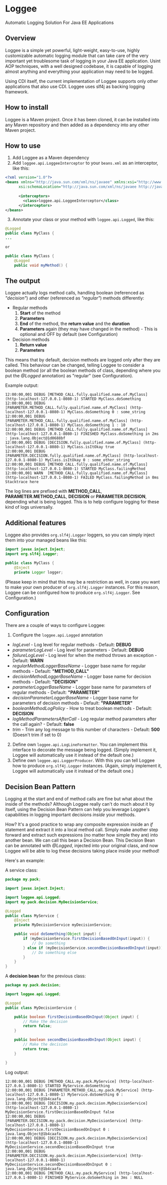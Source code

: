 Loggee
======

Automatic Logging Solution For Java EE Applications

Overview
--------

Loggee is a simple yet powerful, light-weight, easy-to-use, highly customizable automatic logging module that can take
care of the very important yet troublesome task of logging in your Java EE application.
Usint AOP techniques, with a well designed codebase, it is capable of logging almost anything and everything your
application may need to be logged.

Using CDI itself, the current implementation of Loggee supports only other applications that also use CDI.
Loggee uses slf4j as backing logging framework.

How to install
--------------

Loggee is a Maven project. Once it has been cloned, it can be installed into any Maven repository and then added
as a dependency into any other Maven project.

How to use
----------

1. Add Loggee as a Maven dependency
2. Add ```loggee.api.LoggeeInterceptor``` to your ```beans.xml``` as an interceptor, like this:
```xml
<?xml version="1.0"?>
<beans xmlns="http://java.sun.com/xml/ns/javaee" xmlns:xsi="http://www.w3.org/2001/XMLSchema-instance"
      xsi:schemaLocation="http://java.sun.com/xml/ns/javaee http://java.sun.com/xml/ns/javaee/beans_1_0.xsd">
  
      <interceptors>
        <class>loggee.api.LoggeeInterceptor</class>
      </interceptors>
</beans>
```
3. Annotate your class or your method with ```loggee.api.Logged```, like this:
  ```java
  @Logged
  public class MyClass {
  ...

  or

  public class MyClass {
      @Logged
      public void myMethod() {
  ```

The output
----------

Loggee actually logs method calls, handling boolean (referenced as _"decision"_) and other (referenced as _"regular"_)
methods differently:
  - Regular methods
    1. __Start__ of the method
    2. __Parameters__
    3. __End__ of the method, the __return value__ and the __duration__
    4. __Parameters__ again (they may have changed in the method) - This is optional and OFF by default (see Configuration)
  - Decision methods
    1. __Return value__
    2. __Parameters__
    
This means that by default, decision methods are logged only after they are called. This behaviour can be changed,
telling Loggee to consider a boolean method (or all the boolean methods of class, depending where you put the _@Logged_
annotation) as "regular" (see Configuration).

Example output:

```
12:00:00,001 DEBUG [METHOD_CALL.fully.qualified.name.of.MyClass] (http-localhost-127.0.0.1-8080-1) STARTED MyClass.doSomething
12:00:00,001 DEBUG [PARAMETER.METHOD_CALL.fully.qualified.name.of.MyClass] (http-localhost-127.0.0.1-8080-1) MyClass.doSomething 0 : some_string
12:00:00,001 DEBUG [PARAMETER.METHOD_CALL.fully.qualified.name.of.MyClass] (http-localhost-127.0.0.1-8080-1) MyClass.doSomething 1 : 10
12:00:00,001 DEBUG [METHOD_CALL.fully.qualified.name.of.MyClass] (http-localhost-127.0.0.1-8080-1) FINISHED MyClass.doSomething in 2ms : java.lang.Object@1d0688bf
12:00:00,001 DEBUG [DECISION.fully.qualified.name.of.MyClass] (http-localhost-127.0.0.1-8080-1) MyClass.isItOkay true
12:00:00,001 DEBUG [PARAMETER.DECISION.fully.qualified.name.of.MyClass] (http-localhost-127.0.0.1-8080-1) MyClass.isItOkay 0 : some_other_string
12:00:00,001 DEBUG [METHOD_CALL.fully.qualified.name.of.MyClass] (http-localhost-127.0.0.1-8080-1) STARTED MyClass.failingMethod
12:00:00,001 WARN  [METHOD_CALL.fully.qualified.name.of.MyClass] (http-localhost-127.0.0.1-8080-1) FAILED MyClass.failingMethod in 0ms
Stacktrace here
```

The log lines are prefixed with __METHOD_CALL__, __PARAMETER.METHOD_CALL__, __DECISION__ or __PARAMETER.DECISION__,
depending what is being logged. This is to help configure logging for these kind of logs universally.

Additional features
-------------------

Loggee also provides ```org.slf4j.Logger``` loggers, so you can simply inject them into your managed beans like this:

```java
import javax.inject.Inject;
import org.slf4j.Logger;

public class MyClass {
    @Inject
    private Logger logger;
```

(Please keep in mind that this may be a restriction as well, in case you want to make your own producer of
```org.slf4j.Logger``` instances. For this reason, Loggee can be configured how to produce ```org.slf4j.Logger```.
See Configuration.)

Configuration
-------------

There are a couple of ways to configure Loggee:

1. Configure the ```loggee.api.Logged``` annotation
  - _logLevel_ - Log level for regular methods - Default: __DEBUG__
  - _parameterLogLevel_ - Log level for parameters - Default: __DEBUG__
  - _failureLogLevel_ - Log level for when the method throws an exception - Default: __WARN__
  - _regularMethodLoggerBaseName_ - Logger base name for regular methods - Default: __"METHOD_CALL"__
  - _decisionMethodLoggerBaseName_ - Logger base name for decision methods - Default: __"DECISION"__
  - _parameterLoggerBaseName_ - Logger base name for parameters of regular methods - Default: __"PARAMETER"__
  - _decisionParameterLoggerBaseName_ - Logger base name for parameters of decision methods - Default: __"PARAMETER"__
  - _booleanMethodLogPolicy_ - How to treat boolean methods - Default: __DECISION__
  - _logMethodParametersAfterCall_ - Log regular method parameters after the call again? - Default: __false__
  - _trim_ - Trim any log message to this number of characters - Default: __500__ (Doesn't trim if set to 0)
2. Define own ```loggee.api.LogLineFormatter```.
  You can implement this interface to decorate the message being logged. (Simply implement it, Loggee will automatically
  use it instead of the default one.)
3. Define own ```loggee.api.LoggerProducer```.
  With this you can tell Loggee how to produce ```org.slf4j.Logger``` instances. (Again, simply implement it, Loggee will automatically
  use it instead of the default one.)

Decision Bean Pattern
---------------------

Logging at the start and end of method calls are fine but what about the inside of the methods? Although Loggee really
can't do much about it by itself, using the Decision Bean Pattern can help you leverage Loggee's capabilities in logging
important decisions _inside_ your methods.

How? It's a good practice to wrap any composite expression inside an _if_ statement and extract it into a local method
call. Simply make another step forward and extract such expressions (no matter how simple they are) into another bean.
We can call this bean a Decision Bean. This Decision Bean can be annotated with _@Logged_, injected into your original
class, and now Loggee will be able to log these decisions taking place inside your method!

Here's an example:

A service class:
```java
package my.pack;

import javax.inject.Inject;

import loggee.api.Logged;
import my.pack.decision.MyDecisionService;

@Logged
public class MyService {
    @Inject
    private MyDecisionService myDecisionService;

    public void doSomething(Object input) {
        if (myDecisionService.firstDecisionBasedOnInput(input)) {
            // Do something
        } else if (myDecisionService.secondDecisionBasedOnInput(input)) {
            // Do something else
        }
    }
}
```

A __decision bean__ for the previous class:
```java
package my.pack.decision;

import loggee.api.Logged;

@Logged
public class MyDecisionService {

    public boolean firstDecisionBasedOnInput(Object input) {
        // Make the decision
        return false;
    }

    public boolean secondDecisionBasedOnInput(Object input) {
        // Make the decision
        return true;
    }

}
```

Log output:

```
12:00:00,001 DEBUG [METHOD_CALL.my.pack.MyService] (http-localhost-127.0.0.1-8080-1) STARTED MyService.doSomething
12:00:00,001 DEBUG [PARAMETER.METHOD_CALL.my.pack.MyService] (http-localhost-127.0.0.1-8080-1) MyService.doSomething 0 : java.lang.Object@1b4caafa
12:00:00,001 DEBUG [DECISION.my.pack.decision.MyDecisionService] (http-localhost-127.0.0.1-8080-1) MyDecisionService.firstDecisionBasedOnInput false
12:00:00,001 DEBUG [PARAMETER.DECISION.my.pack.decision.MyDecisionService] (http-localhost-127.0.0.1-8080-1) MyDecisionService.firstDecisionBasedOnInput 0 : java.lang.Object@1b4caafa
12:00:00,001 DEBUG [DECISION.my.pack.decision.MyDecisionService] (http-localhost-127.0.0.1-8080-1) MyDecisionService.secondDecisionBasedOnInput true
12:00:00,001 DEBUG [PARAMETER.DECISION.my.pack.decision.MyDecisionService] (http-localhost-127.0.0.1-8080-1) MyDecisionService.secondDecisionBasedOnInput 0 : java.lang.Object@1b4caafa
12:00:00,001 DEBUG [METHOD_CALL.my.pack.MyService] (http-localhost-127.0.0.1-8080-1) FINISHED MyService.doSomething in 3ms : NULL
```



